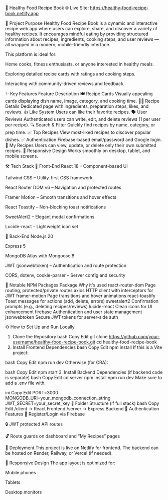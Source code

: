 🥗 Healthy Food Recipe Book
🌐 Live Site:
https://healthy-food-recipe-book.netlify.app

🎯 Project Purpose
Healthy Food Recipe Book is a dynamic and interactive recipe web app where users can explore, share, and discover a variety of healthy recipes. It encourages mindful eating by providing structured information about recipes, ingredients, cooking steps, and user reviews — all wrapped in a modern, mobile-friendly interface.

This platform is ideal for:

Home cooks, fitness enthusiasts, or anyone interested in healthy meals.

Exploring detailed recipe cards with ratings and cooking steps.

Interacting with community-driven reviews and feedback.

✨ Key Features
Feature	Description
🍽️ Recipe Cards	Visually appealing cards displaying dish name, image, category, and cooking time.
🧑‍🍳 Recipe Details	Dedicated page with ingredients, preparation steps, likes, and reviews.
👍 Like System	Users can like their favorite recipes.
🗣️ User Reviews	Authenticated users can write, edit, and delete reviews (1 per user per recipe).
🔍 Search & Filter	Quickly find recipes by name, category, or prep time.
📈 Top Recipes	View most-liked recipes to discover popular dishes.
✅ Authentication	Firebase-based email/password and Google login.
🧾 My Recipes	Users can view, update, or delete only their own submitted recipes.
📱 Responsive Design	Works smoothly on desktop, tablet, and mobile screens.

🛠️ Tech Stack
🔹 Front-End
React 18 – Component-based UI

Tailwind CSS – Utility-first CSS framework

React Router DOM v6 – Navigation and protected routes

Framer Motion – Smooth transitions and hover effects

React Toastify – Non-blocking toast notifications

SweetAlert2 – Elegant modal confirmations

Lucide-react – Lightweight icon set

🔸 Back-End
Node.js 20

Express 5

MongoDB Atlas with Mongoose 8

JWT (jsonwebtoken) – Authentication and route protection

CORS, dotenv, cookie-parser – Server config and security

🔑 Notable NPM Packages
Package	Why it's used
react-router-dom	Page routing, protected/private routes
axios	HTTP client with interceptors for JWT
framer-motion	Page transitions and hover animations
react-toastify	Toast messages for actions (add, delete, errors)
sweetalert2	Confirmation prompts (e.g., deleting recipes/reviews)
lucide-react	Clean icons for UI enhancement
firebase	Authentication and user state management
jsonwebtoken	Secure JWT tokens for server-side auth

⚙️ How to Set Up and Run Locally
1. Clone the Repository
bash
Copy
Edit
git clone https://github.com/your-username/healthy-food-recipe-book.git
cd healthy-food-recipe-book
2. Install Frontend Dependencies
bash
Copy
Edit
npm install
If this is a Vite project:

bash
Copy
Edit
npm run dev
Otherwise (for CRA):

bash
Copy
Edit
npm start
3. Install Backend Dependencies (if backend code is separate)
bash
Copy
Edit
cd server
npm install
npm run dev
Make sure to add a .env file with:

ini
Copy
Edit
PORT=3000
MONGODB_URI=your_mongodb_connection_string
JWT_SECRET=your_secret_key
📁 Folder Structure (if full stack)
bash
Copy
Edit
/client     → React Frontend
/server     → Express Backend
🧪 Authentication Features
🔐 Register/Login via Firebase

🔒 JWT protected API routes

🔓 Route guards on dashboard and “My Recipes” pages

🚀 Deployment
This project is live on Netlify for frontend. The backend can be hosted on Render, Railway, or Vercel (if needed).

📱 Responsive Design
The app layout is optimized for:

Mobile phones

Tablets

Desktop monitors